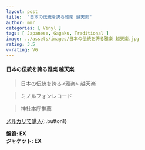 ```yaml
---
layout: post
title:  "日本の伝統を誇る雅楽 越天楽"
author: mmr
categories: [ Vinyl ]
tags: [ Japanese, Gagaku, Traditional ]
image: ../assets/images/日本の伝統を誇る雅楽 越天楽.jpg
rating: 3.5
v-rating: VG
---
```


#### 日本の伝統を誇る雅楽 越天楽


> 日本の伝統を誇る<雅楽> 越天楽 

> ミノルフォンレコード 

>神社本庁推薦



[メルカリで購入](https://jp.mercari.com/item/m63383553846){:.button1}


<div class="mt-4 mb-4 d-flex align-items-center">
<strong class="mr-1">盤質: EX</strong>
</div>
<div class="mt-4 mb-4 d-flex align-items-center">
<strong class="mr-1">ジャケット: EX</strong>
</div>